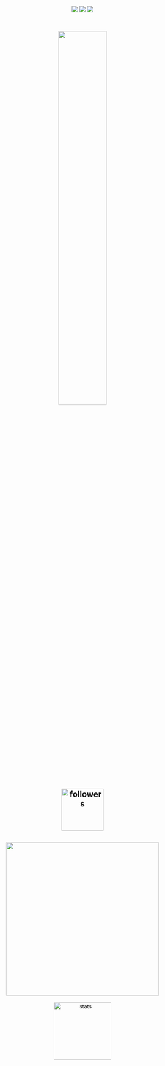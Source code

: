 
<p align="center">
 <a align="center" href="https://discord.com/users/1200583963513733230" target"blank_"><img src="https://img.shields.io/badge/Discord%20-7289DA.svg?&style=for-the-badge&logo=discord&logoColor=white"></a>
  <a align="center" href="https://www.github.com/vashcim" target"blank_"><img src="https://img.shields.io/badge/GitHub%20-191717.svg?&style=for-the-badge&logo=github&logoColor=white"></a>
  <a align="center" href="https://open.spotify.com/user/31ft4i4dc5alwuqx265tyluyjivm?si=26736c6f81d34c45&nd=1" target"blank_"><img src="https://img.shields.io/badge/Spotify%20-1ed760.svg?&style=for-the-badge&logo=spotify&logoColor=white"></a>
<br> </br>

<h2 align="center">
<img width="50%" src="https://moe-counter.glitch.me/get/@:vashcim?theme=Icons8">
<br> </br>
<img alt="followers" title="Github'dan Takip Et" src="https://img.shields.io/github/followers/vashcim?color=236ad3&labelColor=1155ba&style=for-the-badge&logo=github&label=follower" width="110px" /></a>
</h2>


<h2 align="center">
 <a href="https://discord.com/users/1200583963513733230"><img  width="400px" src="https://lanyard-profile-readme.vercel.app/api/1200583963513733230?theme=light&bg=&animated=true&hideDiscrim=true&borderRadius=30px&idleMessage=Probably%20doing%20something%20else..."></a>
</br>

 </h2>
<p align="center">
   <img src="https://github-readme-stats.vercel.app/api?username=vashcim&count_private=true&show_icons=true&theme=midnight-purple&hide_border=true" width="%150" height="150px" alt="stats" align="center" />
  
